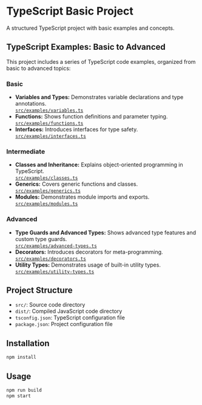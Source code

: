 # TypeScript Basic Project

A structured TypeScript project with basic examples and concepts.

## TypeScript Examples: Basic to Advanced

This project includes a series of TypeScript code examples, organized from basic to advanced topics:

### Basic

- **Variables and Types:** Demonstrates variable declarations and type annotations.  
  [`src/examples/variables.ts`](src/examples/variables.ts)
- **Functions:** Shows function definitions and parameter typing.  
  [`src/examples/functions.ts`](src/examples/functions.ts)
- **Interfaces:** Introduces interfaces for type safety.  
  [`src/examples/interfaces.ts`](src/examples/interfaces.ts)

### Intermediate

- **Classes and Inheritance:** Explains object-oriented programming in TypeScript.  
  [`src/examples/classes.ts`](src/examples/classes.ts)
- **Generics:** Covers generic functions and classes.  
  [`src/examples/generics.ts`](src/examples/generics.ts)
- **Modules:** Demonstrates module imports and exports.  
  [`src/examples/modules.ts`](src/examples/modules.ts)

### Advanced

- **Type Guards and Advanced Types:** Shows advanced type features and custom type guards.  
  [`src/examples/advanced-types.ts`](src/examples/advanced-types.ts)
- **Decorators:** Introduces decorators for meta-programming.  
  [`src/examples/decorators.ts`](src/examples/decorators.ts)
- **Utility Types:** Demonstrates usage of built-in utility types.  
  [`src/examples/utility-types.ts`](src/examples/utility-types.ts)

## Project Structure

- `src/`: Source code directory
- `dist/`: Compiled JavaScript code directory
- `tsconfig.json`: TypeScript configuration file
- `package.json`: Project configuration file

## Installation

```bash
npm install
```

## Usage

```bash
npm run build
npm start
```
